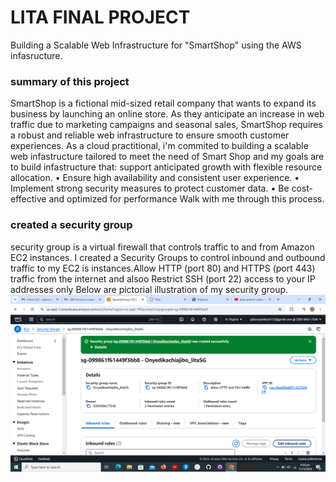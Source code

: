 # LITA FINAL PROJECT
 Building a Scalable Web Infrastructure for "SmartShop" using the AWS infasructure.
### summary of this project
SmartShop is a fictional mid-sized retail company that wants to expand its
business by launching an online store. As they anticipate an increase in web traffic due to
marketing campaigns and seasonal sales, SmartShop requires a robust and reliable web
infrastructure to ensure smooth customer experiences.
As a cloud practitional, i'm commited to building a scalable web infastructure tailored to meet the need of Smart Shop and my goals are to build infastructure that:
  support anticipated growth with flexible resource allocation.
• Ensure high availability and consistent user experience.
• Implement strong security measures to protect customer data.
• Be cost-effective and optimized for performance
Walk with me through this process.
### created a security group
security group is a virtual firewall that controls traffic to and from Amazon EC2 instances. 
I created a Security Groups to control inbound and outbound traffic to my EC2 is instances.Allow HTTP (port 80) and HTTPS (port 443) traffic from the internet and alsoo Restrict SSH (port 22) access to your IP addresses only
Below are pictorial illustration of my  security group.
![security group](/Security-group.png)